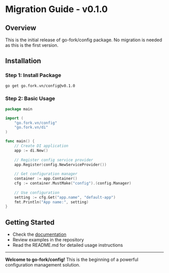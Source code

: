 # Migration Guide - v0.1.0

## Overview
This is the initial release of go-fork/config package. No migration is needed as this is the first version.

## Installation

### Step 1: Install Package
```bash
go get go.fork.vn/config@v0.1.0
```

### Step 2: Basic Usage
```go
package main

import (
    "go.fork.vn/config"
    "go.fork.vn/di"
)

func main() {
    // Create DI application
    app := di.New()
    
    // Register config service provider
    app.Register(config.NewServiceProvider())
    
    // Get configuration manager
    container := app.Container()
    cfg := container.MustMake("config").(config.Manager)
    
    // Use configuration
    setting := cfg.Get("app.name", "default-app")
    fmt.Println("App name:", setting)
}
```

## Getting Started
- Check the [documentation](https://pkg.go.dev/go.fork.vn/config@v0.1.0)
- Review examples in the repository
- Read the README.md for detailed usage instructions

---
**Welcome to go-fork/config!** This is the beginning of a powerful configuration management solution.
